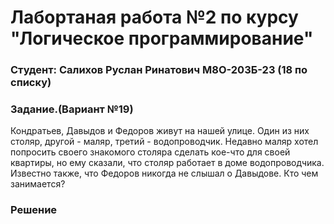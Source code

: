 # Лабортаная работа №2 по курсу "Логическое программирование"
### Студент: Салихов Руслан Ринатович М8О-203Б-23 (18 по списку)
### Задание.(Вариант №19)

Кондратьев, Давыдов и Федоров живут на нашей улице. Один из них столяр, другой - маляр, третий - водопроводчик. Недавно маляр хотел попросить своего знакомого столяра сделать кое-что для своей квартиры, но ему сказали, что столяр работает в доме водопроводчика. Известно также, что Федоров
никогда не слышал о Давыдове. Кто чем занимается?

### Решение
